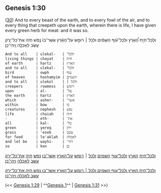 ## Genesis 1:30

([30](http://biblehub.com/text/genesis/1-30.htm)) And to every beast of the earth, and to every fowl of the air, and to every thing that creepeth upon the earth, wherein there is life, I have given every green herb for meat: and it was so.

וּֽלְכָל־חַיַּ֣ת הָ֠אָרֶץ וּלְכָל־עֹ֨וף הַשָּׁמַ֜יִם וּלְכֹ֣ל ׀ רֹומֵ֣שׂ עַל־הָאָ֗רֶץ אֲשֶׁר־בֹּו֙ נֶ֣פֶשׁ חַיָּ֔ה אֶת־כָּל־יֶ֥רֶק עֵ֖שֶׂב לְאָכְלָ֑ה וַֽיְהִי־כֵֽן׃

	And to all    | ulekal-   | ולכל־
	living things | chayat    | חית
	of earth      | hartz     | הארץ
	and to all    | ulekal-   | ולכל־
	bird          | owph      | עוף
	of heaven     | hashamyim | השמים
	and to all    | ulekol    | ולכל ׀
	creepers      | rowmess   | רומש
	upon          | al-       | על־
	the earth     | hartz     | הארץ
	which         | asher-    | אשר־
	within        | bow       | בו
	creatures     | nephesh   | נפש
	life          | chaiah    | חיה
	-             | eth-      | את־
	all           | kal-      | כל־
	green         | yereq     | ירק
	grass         | 'eseb     | עשב
	for food      | le'aklah  | לאכלה
	and let be    | wayhi-    | ויהי־
	so            | ken       | כן׃

[ולכל־חית](/keys/VLKL-ChITh) [הארץ](/keys/HARTz) [ולכל־עוף](/keys/VLKL-OVP) [השמים](/keys/HShMIM) [ולכל](/keys/VLKL) ׀ [רומש](/keys/RVMSh) [על־הארץ](/keys/OL-HARTz) [אשר־בו](/keys/AShR-BV) [נפש](/keys/NPSh) [חיה](/keys/ChIH) [את־כל־ירק](/keys/ATh-KL-IRQ) [עשב](/keys/OShB) [לאכלה](/keys/LAKLH) [ויהי־כן](/keys/VIHI-KN)׃

[ולכל־חית הארץ ולכל־עוף השמים ולכל ׀ רומש על־הארץ אשר־בו נפש חיה את־כל־ירק עשב לאכלה ויהי־כן](/keys/VLKL-ChITh.HARTz.VLKL-OVP.HShMIM.VLKL.RVMSh.OL-HARTz.AShR-BV.NPSh.ChIH.ATh-KL-IRQ.OShB.LAKLH.VIHI-KN)׃

(<< [Genesis 1:29](/genesis/1/29) | ^^[Genesis 1](/genesis/1)^^ | [Genesis 1:31](/genesis/1/31) >>)
